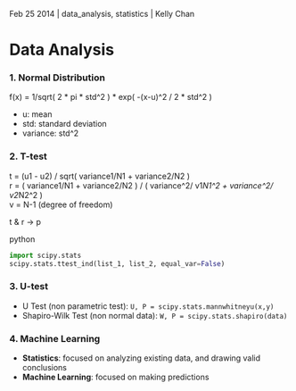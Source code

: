 Feb 25 2014 | data_analysis, statistics | Kelly Chan
# Data Analysis

### 1. Normal Distribution

f(x) = 1/sqrt( 2 * pi * std^2 ) * exp( -(x-u)^2 / 2 * std^2 )

- u: mean
- std: standard deviation
- variance: std^2


### 2. T-test

t = (u1 - u2) / sqrt( variance1/N1 + variance2/N2 )  
r = ( variance1/N1 + variance2/N2 ) / ( variance^2/ v1*N1^2 + variance^2/ v2*N2^2 )  
v = N-1 (degree of freedom)

t & r -> p  

python
```python
import scipy.stats
scipy.stats.ttest_ind(list_1, list_2, equal_var=False)
```

### 3. U-test

- U Test (non parametric test): `U, P = scipy.stats.mannwhitneyu(x,y)`
- Shapiro-Wilk Test (non normal data): `W, P = scipy.stats.shapiro(data)`

### 4. Machine Learning

- <b>Statistics</b>: focused on analyzing existing data, and drawing valid conclusions
- <b>Machine Learning</b>: focused on making predictions


